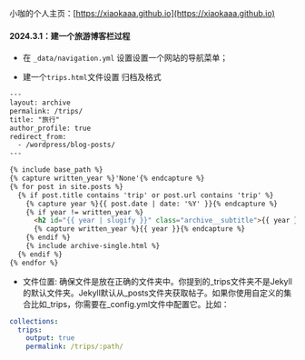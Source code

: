 小咖的个人主页：[https://xiaokaaa.github.io](https://xiaokaaa.github.io)


#### 2024.3.1：建一个旅游博客栏过程
- 在 `_data/navigation.yml` 设置设置一个网站的导航菜单；

- 建一个`trips.html`文件设置 归档及格式

```html
---
layout: archive
permalink: /trips/
title: "旅行"
author_profile: true
redirect_from:
  - /wordpress/blog-posts/
---

{% include base_path %}
{% capture written_year %}'None'{% endcapture %}
{% for post in site.posts %}
  {% if post.title contains 'trip' or post.url contains 'trip' %}
    {% capture year %}{{ post.date | date: '%Y' }}{% endcapture %}
    {% if year != written_year %}
      <h2 id="{{ year | slugify }}" class="archive__subtitle">{{ year }}</h2>
      {% capture written_year %}{{ year }}{% endcapture %}
    {% endif %}
    {% include archive-single.html %}
  {% endif %}
{% endfor %}
```

- 文件位置: 确保文件是放在正确的文件夹中。你提到的_trips文件夹不是Jekyll的默认文件夹。Jekyll默认从_posts文件夹获取帖子。如果你使用自定义的集合比如_trips，你需要在_config.yml文件中配置它。比如：
```yaml
collections:
  trips:
    output: true
    permalink: /trips/:path/
```